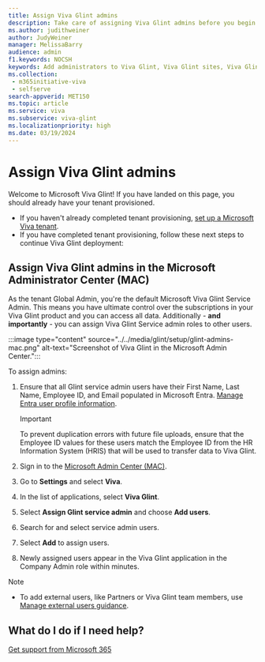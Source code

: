 ```yaml
---
title: Assign Viva Glint admins
description: Take care of assigning Viva Glint admins before you begin your first Viva Glint program journey.
ms.author: judithweiner
author: JudyWeiner
manager: MelissaBarry
audience: admin
f1.keywords: NOCSH
keywords: Add administrators to Viva Glint, Viva Glint sites, Viva Glint learning paths and modules, training
ms.collection: 
 - m365initiative-viva
 - selfserve
search-appverid: MET150
ms.topic: article
ms.service: viva
ms.subservice: viva-glint
ms.localizationpriority: high
ms.date: 03/19/2024
---
```


# Assign Viva Glint admins

Welcome to Microsoft Viva Glint! If you have landed on this page, you should already have your tenant provisioned.

- If you haven't already completed tenant provisioning, [set up a Microsoft Viva tenant](viva-glint-tenant-provision.md).
- If you have completed tenant provisioning, follow these next steps to continue Viva Glint deployment:

## Assign Viva Glint admins in the Microsoft Administrator Center (MAC)

As the tenant Global Admin, you're the default Microsoft Viva Glint Service Admin. This means you have ultimate control over the subscriptions in your Viva Glint product and you can access all data. Additionally - **and importantly** - you can assign Viva Glint Service admin roles to other users.

:::image type="content" source="../../media/glint/setup/glint-admins-mac.png" alt-text="Screenshot of Viva Glint in the Microsoft Admin Center.":::

To assign admins:

1. Ensure that all Glint service admin users have their First Name, Last Name, Employee ID, and Email populated in Microsoft Entra. [Manage Entra user profile information](/entra/fundamentals/how-to-manage-user-profile-info).

   > [!IMPORTANT]
   > To prevent duplication errors with future file uploads, ensure that the Employee ID values for these users match the Employee ID from the HR Information System (HRIS) that will be used to transfer data to Viva Glint.

1. Sign in to the [Microsoft Admin Center (MAC)](https://go.microsoft.com/fwlink/?linkid=2264234). 
1. Go to **Settings** and select **Viva**.
2. In the list of applications, select **Viva Glint**.
3. Select **Assign Glint service admin** and choose **Add users**.
4. Search for and select service admin users.
5. Select **Add** to assign users.
6. Newly assigned users appear in the Viva Glint application in the Company Admin role within minutes.

> [!NOTE]
> - To add external users, like Partners or Viva Glint team members, use [Manage external users guidance](add-external-user.md).

## What do I do if I need help?

[Get support from Microsoft 365](/microsoft-365/admin/get-help-support?view=o365-worldwide&preserve-view=true)



